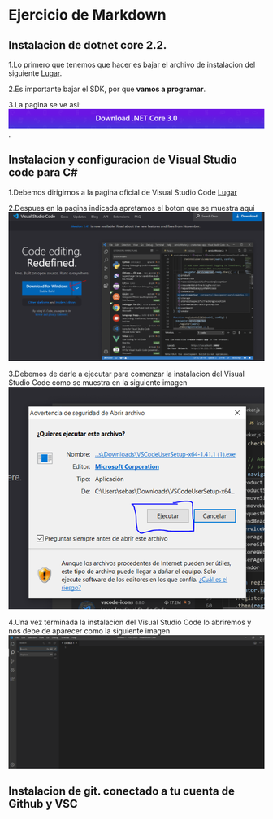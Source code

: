 
# Ejercicio de Markdown


## Instalacion  de dotnet core 2.2.

1.Lo primero que tenemos que hacer es bajar el archivo de instalacion del siguiente 
[Lugar](https://dotnet.microsoft.com/download/dotnet-core/3.0).

2.Es importante bajar el SDK, por que **vamos a programar**.

3.La pagina se ve asi:
![imagen dotnet 3.0](https://github.com/Sebashhdez13/POO-2020/blob/master/Setup/img/dotnet%203.0.PNG).

## Instalacion y configuracion de Visual Studio code para C#

1.Debemos dirigirnos a la pagina oficial de Visual Studio Code [Lugar](https://code.visualstudio.com/)

2.Despues en la pagina indicada apretamos el boton que se muestra aqui ![imagen visual studio](https://github.com/Sebashhdez13/POO-2020/blob/master/Setup/img/Visual%20Code%201.PNG)

3.Debemos de darle a ejecutar para comenzar la instalacion del Visual Studio Code como se muestra en la siguiente imagen ![imagen visual studio 2](https://github.com/Sebashhdez13/POO-2020/blob/master/Setup/img/Visual%20Code%202.PNG)

4.Una vez terminada la instalacion del Visual Studio Code lo abriremos y nos debe de aparecer como la siguiente imagen ![imagen visual studio 3](https://github.com/Sebashhdez13/POO-2020/blob/master/Setup/img/Visual%20Code%203.PNG)

## Instalacion de git. conectado a tu cuenta de Github y VSC
